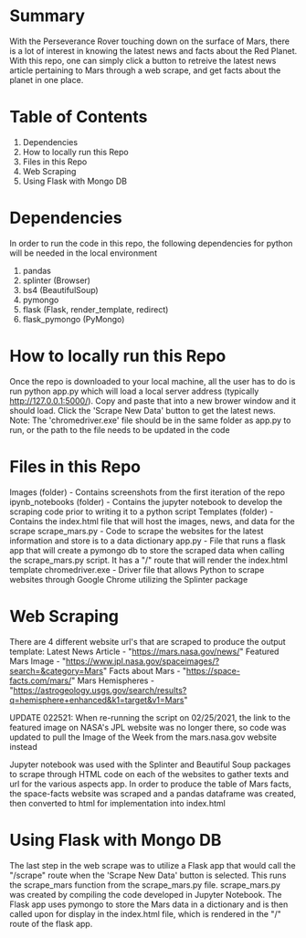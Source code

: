 # Summary

With the Perseverance Rover touching down on the surface of Mars, there is a lot of interest in knowing the latest news and facts about the Red Planet.  With this repo, one can simply click a button to retreive the latest news article pertaining to Mars through a web scrape, and get facts about the planet in one place.

# Table of Contents

1. Dependencies
2. How to locally run this Repo
3. Files in this Repo
4. Web Scraping
5. Using Flask with Mongo DB

# Dependencies
In order to run the code in this repo, the following dependencies for python will be needed in the local environment
1. pandas
2. splinter (Browser)
3. bs4 (BeautifulSoup)
4. pymongo
5. flask (Flask, render_template, redirect)
6. flask_pymongo (PyMongo)

# How to locally run this Repo
Once the repo is downloaded to your local machine, all the user has to do is run python app.py which will load a local server address (typically http://127.0.0.1:5000/).  Copy and paste that into a new brower window and it should load.  Click the 'Scrape New Data' button to get the latest news.
Note:  The 'chromedriver.exe' file should be in the same folder as app.py to run, or the path to the file needs to be updated in the code

# Files in this Repo
Images (folder) - Contains screenshots from the first iteration of the repo
ipynb_notebooks (folder) - Contains the jupyter notebook to develop the scraping code prior to writing it to a python script
Templates (folder) - Contains the index.html file that will host the images, news, and data for the scrape
scrape_mars.py - Code to scrape the websites for the latest information and store is to a data dictionary
app.py - File that runs a flask app that will create a pymongo db to store the scraped data when calling the scrape_mars.py script.  It has a "/" route that will render the index.html template
chromedriver.exe - Driver file that allows Python to scrape websites through Google Chrome utilizing the Splinter package

# Web Scraping

There are 4 different website url's that are scraped to produce the output template:
Latest News Article - "https://mars.nasa.gov/news/"
Featured Mars Image - "https://www.jpl.nasa.gov/spaceimages/?search=&category=Mars"
Facts about Mars - "https://space-facts.com/mars/"
Mars Hemispheres - "https://astrogeology.usgs.gov/search/results?q=hemisphere+enhanced&k1=target&v1=Mars"

UPDATE 022521: When re-running the script on 02/25/2021, the link to the featured image on NASA's JPL website was no longer there, so code was updated to pull the Image of the Week from the mars.nasa.gov website instead

Jupyter notebook was used with the Splinter and Beautiful Soup packages to scrape through HTML code on each of the websites to gather texts and url for the various aspects app.  In order to produce the table of Mars facts, the space-facts website was scraped and a pandas dataframe was created, then converted to html for implementation into index.html

# Using Flask with Mongo DB

The last step in the web scrape was to utilize a Flask app that would call the "/scrape" route when the 'Scrape New Data' button is selected.  This runs the scrape_mars function from the scrape_mars.py file.  scrape_mars.py was created by compiling the code developed in Jupyter Notebook.  The Flask app uses pymongo to store the Mars data in a dictionary and is then called upon for display in the index.html file, which is rendered in the "/" route of the flask app.

